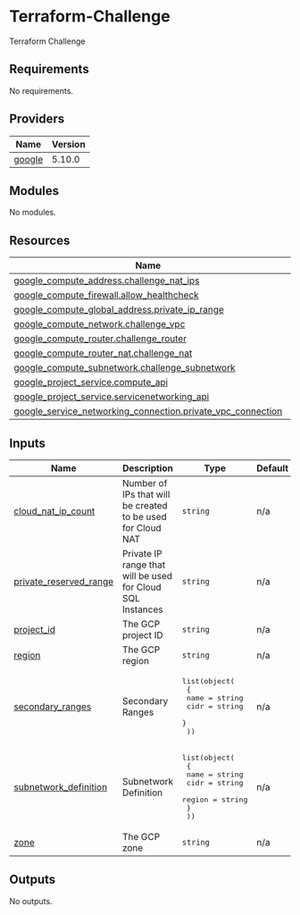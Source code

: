 # Terraform-Challenge
Terraform Challenge

<!-- BEGIN_TF_DOCS -->
## Requirements

No requirements.

## Providers

| Name | Version |
|------|---------|
| <a name="provider_google"></a> [google](#provider\_google) | 5.10.0 |

## Modules

No modules.

## Resources

| Name | Type |
|------|------|
| [google_compute_address.challenge_nat_ips](https://registry.terraform.io/providers/hashicorp/google/latest/docs/resources/compute_address) | resource |
| [google_compute_firewall.allow_healthcheck](https://registry.terraform.io/providers/hashicorp/google/latest/docs/resources/compute_firewall) | resource |
| [google_compute_global_address.private_ip_range](https://registry.terraform.io/providers/hashicorp/google/latest/docs/resources/compute_global_address) | resource |
| [google_compute_network.challenge_vpc](https://registry.terraform.io/providers/hashicorp/google/latest/docs/resources/compute_network) | resource |
| [google_compute_router.challenge_router](https://registry.terraform.io/providers/hashicorp/google/latest/docs/resources/compute_router) | resource |
| [google_compute_router_nat.challenge_nat](https://registry.terraform.io/providers/hashicorp/google/latest/docs/resources/compute_router_nat) | resource |
| [google_compute_subnetwork.challenge_subnetwork](https://registry.terraform.io/providers/hashicorp/google/latest/docs/resources/compute_subnetwork) | resource |
| [google_project_service.compute_api](https://registry.terraform.io/providers/hashicorp/google/latest/docs/resources/project_service) | resource |
| [google_project_service.servicenetworking_api](https://registry.terraform.io/providers/hashicorp/google/latest/docs/resources/project_service) | resource |
| [google_service_networking_connection.private_vpc_connection](https://registry.terraform.io/providers/hashicorp/google/latest/docs/resources/service_networking_connection) | resource |

## Inputs

| Name | Description | Type | Default | Required |
|------|-------------|------|---------|:--------:|
| <a name="input_cloud_nat_ip_count"></a> [cloud\_nat\_ip\_count](#input\_cloud\_nat\_ip\_count) | Number of IPs that will be created to be used for Cloud NAT | `string` | n/a | yes |
| <a name="input_private_reserved_range"></a> [private\_reserved\_range](#input\_private\_reserved\_range) | Private IP range that will be used for Cloud SQL Instances | `string` | n/a | yes |
| <a name="input_project_id"></a> [project\_id](#input\_project\_id) | The GCP project ID | `string` | n/a | yes |
| <a name="input_region"></a> [region](#input\_region) | The GCP region | `string` | n/a | yes |
| <a name="input_secondary_ranges"></a> [secondary\_ranges](#input\_secondary\_ranges) | Secondary Ranges | <pre>list(object(<br>    {<br>      name = string<br>      cidr = string<br>    }<br>  ))</pre> | n/a | yes |
| <a name="input_subnetwork_definition"></a> [subnetwork\_definition](#input\_subnetwork\_definition) | Subnetwork Definition | <pre>list(object(<br>    {<br>      name   = string<br>      cidr   = string<br>      region = string<br>    }<br>  ))</pre> | n/a | yes |
| <a name="input_zone"></a> [zone](#input\_zone) | The GCP zone | `string` | n/a | yes |

## Outputs

No outputs.
<!-- END_TF_DOCS -->
